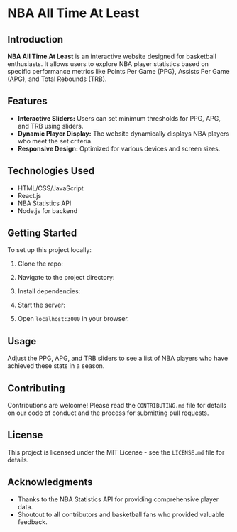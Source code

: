 # NBA All Time At Least

## Introduction
**NBA All Time At Least** is an interactive website designed for basketball enthusiasts. It allows users to explore NBA player statistics based on specific performance metrics like Points Per Game (PPG), Assists Per Game (APG), and Total Rebounds (TRB).

## Features
- **Interactive Sliders:** Users can set minimum thresholds for PPG, APG, and TRB using sliders.
- **Dynamic Player Display:** The website dynamically displays NBA players who meet the set criteria.
- **Responsive Design:** Optimized for various devices and screen sizes.

## Technologies Used
- HTML/CSS/JavaScript
- React.js
- NBA Statistics API
- Node.js for backend

## Getting Started
To set up this project locally:
1. Clone the repo:

2. Navigate to the project directory:

3. Install dependencies:

4. Start the server:

5. Open `localhost:3000` in your browser.

## Usage
Adjust the PPG, APG, and TRB sliders to see a list of NBA players who have achieved these stats in a season.

## Contributing
Contributions are welcome! Please read the `CONTRIBUTING.md` file for details on our code of conduct and the process for submitting pull requests.

## License
This project is licensed under the MIT License - see the `LICENSE.md` file for details.

## Acknowledgments
- Thanks to the NBA Statistics API for providing comprehensive player data.
- Shoutout to all contributors and basketball fans who provided valuable feedback.
